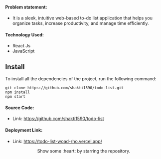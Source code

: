 #### Problem statement:
 - It is a sleek, intuitive web-based to-do list application that helps you organize tasks, increase productivity, and manage time efficiently.

#### Technology Used:
 - React Js
 - JavaScript


 ## Install

To install all the dependencies of the project, run the following command:

    git clone https://github.com/shakti1590/todo-list.git
    npm install
    npm start


#### Source Code:
 - Link: https://github.com/shakti1590/todo-list


#### Deployment Link:
 - Link: https://todo-list-woad-rho.vercel.app/


<p align="center">
  Show some :heart: by starring the repository.
</p>
